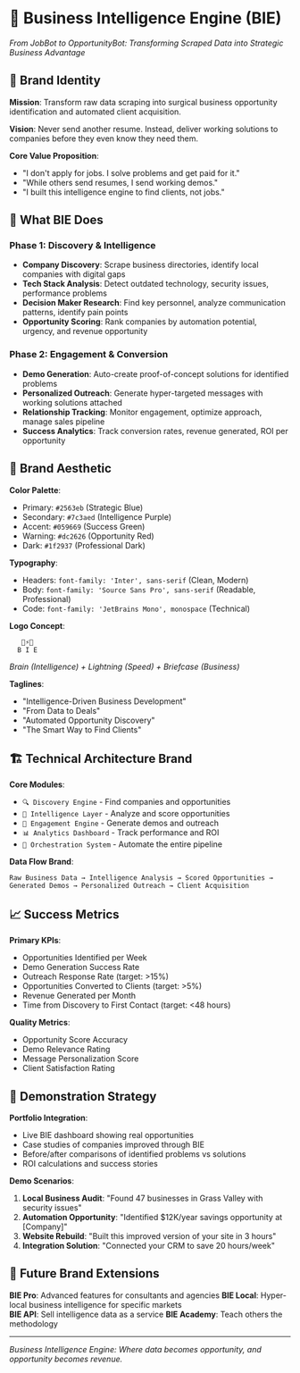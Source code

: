 # 🧠 Business Intelligence Engine (BIE)
*From JobBot to OpportunityBot: Transforming Scraped Data into Strategic Business Advantage*

## 🎯 Brand Identity

**Mission**: Transform raw data scraping into surgical business opportunity identification and automated client acquisition.

**Vision**: Never send another resume. Instead, deliver working solutions to companies before they even know they need them.

**Core Value Proposition**: 
- "I don't apply for jobs. I solve problems and get paid for it."
- "While others send resumes, I send working demos."
- "I built this intelligence engine to find clients, not jobs."

## 🚀 What BIE Does

### Phase 1: Discovery & Intelligence
- **Company Discovery**: Scrape business directories, identify local companies with digital gaps
- **Tech Stack Analysis**: Detect outdated technology, security issues, performance problems
- **Decision Maker Research**: Find key personnel, analyze communication patterns, identify pain points
- **Opportunity Scoring**: Rank companies by automation potential, urgency, and revenue opportunity

### Phase 2: Engagement & Conversion  
- **Demo Generation**: Auto-create proof-of-concept solutions for identified problems
- **Personalized Outreach**: Generate hyper-targeted messages with working solutions attached
- **Relationship Tracking**: Monitor engagement, optimize approach, manage sales pipeline
- **Success Analytics**: Track conversion rates, revenue generated, ROI per opportunity

## 🎨 Brand Aesthetic

**Color Palette**:
- Primary: `#2563eb` (Strategic Blue)
- Secondary: `#7c3aed` (Intelligence Purple) 
- Accent: `#059669` (Success Green)
- Warning: `#dc2626` (Opportunity Red)
- Dark: `#1f2937` (Professional Dark)

**Typography**:
- Headers: `font-family: 'Inter', sans-serif` (Clean, Modern)
- Body: `font-family: 'Source Sans Pro', sans-serif` (Readable, Professional)
- Code: `font-family: 'JetBrains Mono', monospace` (Technical)

**Logo Concept**: 
```
   🧠⚡💼
  B I E
```
*Brain (Intelligence) + Lightning (Speed) + Briefcase (Business)*

**Taglines**:
- "Intelligence-Driven Business Development"
- "From Data to Deals"
- "Automated Opportunity Discovery" 
- "The Smart Way to Find Clients"

## 🏗️ Technical Architecture Brand

**Core Modules**:
- `🔍 Discovery Engine` - Find companies and opportunities
- `🧠 Intelligence Layer` - Analyze and score opportunities  
- `🎯 Engagement Engine` - Generate demos and outreach
- `📊 Analytics Dashboard` - Track performance and ROI
- `🤖 Orchestration System` - Automate the entire pipeline

**Data Flow Brand**:
```
Raw Business Data → Intelligence Analysis → Scored Opportunities → Generated Demos → Personalized Outreach → Client Acquisition
```

## 📈 Success Metrics

**Primary KPIs**:
- Opportunities Identified per Week
- Demo Generation Success Rate
- Outreach Response Rate (target: >15%)
- Opportunities Converted to Clients (target: >5%)
- Revenue Generated per Month
- Time from Discovery to First Contact (target: <48 hours)

**Quality Metrics**:
- Opportunity Score Accuracy
- Demo Relevance Rating
- Message Personalization Score
- Client Satisfaction Rating

## 🎪 Demonstration Strategy

**Portfolio Integration**:
- Live BIE dashboard showing real opportunities
- Case studies of companies improved through BIE
- Before/after comparisons of identified problems vs solutions
- ROI calculations and success stories

**Demo Scenarios**:
1. **Local Business Audit**: "Found 47 businesses in Grass Valley with security issues"
2. **Automation Opportunity**: "Identified $12K/year savings opportunity at [Company]"
3. **Website Rebuild**: "Built this improved version of your site in 3 hours"
4. **Integration Solution**: "Connected your CRM to save 20 hours/week"

## 🔮 Future Brand Extensions

**BIE Pro**: Advanced features for consultants and agencies
**BIE Local**: Hyper-local business intelligence for specific markets  
**BIE API**: Sell intelligence data as a service
**BIE Academy**: Teach others the methodology

---

*Business Intelligence Engine: Where data becomes opportunity, and opportunity becomes revenue.*